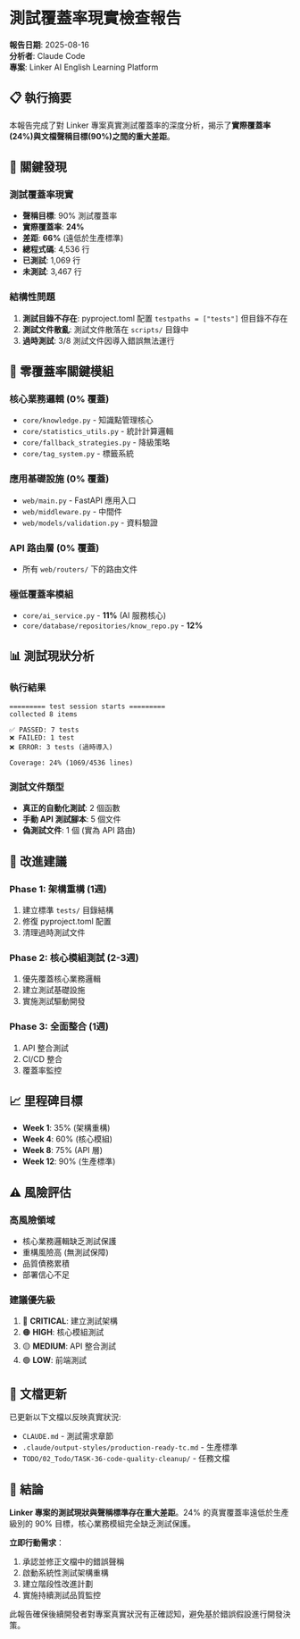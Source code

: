 # 測試覆蓋率現實檢查報告

**報告日期**: 2025-08-16  
**分析者**: Claude Code  
**專案**: Linker AI English Learning Platform

## 📋 執行摘要

本報告完成了對 Linker 專案真實測試覆蓋率的深度分析，揭示了**實際覆蓋率(24%)與文檔聲稱目標(90%)之間的重大差距**。

## 🎯 關鍵發現

### 測試覆蓋率現實
- **聲稱目標**: 90% 測試覆蓋率
- **實際覆蓋率**: **24%**
- **差距**: **66%** (遠低於生產標準)
- **總程式碼**: 4,536 行
- **已測試**: 1,069 行
- **未測試**: 3,467 行

### 結構性問題
1. **測試目錄不存在**: pyproject.toml 配置 `testpaths = ["tests"]` 但目錄不存在
2. **測試文件散亂**: 測試文件散落在 `scripts/` 目錄中
3. **過時測試**: 3/8 測試文件因導入錯誤無法運行

## 🚨 零覆蓋率關鍵模組

### 核心業務邏輯 (0% 覆蓋)
- `core/knowledge.py` - 知識點管理核心
- `core/statistics_utils.py` - 統計計算邏輯  
- `core/fallback_strategies.py` - 降級策略
- `core/tag_system.py` - 標籤系統

### 應用基礎設施 (0% 覆蓋)
- `web/main.py` - FastAPI 應用入口
- `web/middleware.py` - 中間件
- `web/models/validation.py` - 資料驗證

### API 路由層 (0% 覆蓋)
- 所有 `web/routers/` 下的路由文件

### 極低覆蓋率模組
- `core/ai_service.py` - **11%** (AI 服務核心)
- `core/database/repositories/know_repo.py` - **12%**

## 📊 測試現狀分析

### 執行結果
```
========= test session starts =========
collected 8 items

✅ PASSED: 7 tests
❌ FAILED: 1 test  
❌ ERROR: 3 tests (過時導入)

Coverage: 24% (1069/4536 lines)
```

### 測試文件類型
- **真正的自動化測試**: 2 個函數
- **手動 API 測試腳本**: 5 個文件
- **偽測試文件**: 1 個 (實為 API 路由)

## 🎯 改進建議

### Phase 1: 架構重構 (1週)
1. 建立標準 `tests/` 目錄結構
2. 修復 pyproject.toml 配置
3. 清理過時測試文件

### Phase 2: 核心模組測試 (2-3週)  
1. 優先覆蓋核心業務邏輯
2. 建立測試基礎設施
3. 實施測試驅動開發

### Phase 3: 全面整合 (1週)
1. API 整合測試
2. CI/CD 整合
3. 覆蓋率監控

## 📈 里程碑目標

- **Week 1**: 35% (架構重構)
- **Week 4**: 60% (核心模組)
- **Week 8**: 75% (API 層)
- **Week 12**: 90% (生產標準)

## ⚠️ 風險評估

### 高風險領域
- 核心業務邏輯缺乏測試保護
- 重構風險高 (無測試保障)
- 品質債務累積
- 部署信心不足

### 建議優先級
1. 🔴 **CRITICAL**: 建立測試架構
2. 🟠 **HIGH**: 核心模組測試
3. 🟡 **MEDIUM**: API 整合測試
4. 🟢 **LOW**: 前端測試

## 📝 文檔更新

已更新以下文檔以反映真實狀況:
- `CLAUDE.md` - 測試需求章節
- `.claude/output-styles/production-ready-tc.md` - 生產標準
- `TODO/02_Todo/TASK-36-code-quality-cleanup/` - 任務文檔

## 🎯 結論

**Linker 專案的測試現狀與聲稱標準存在重大差距**。24% 的真實覆蓋率遠低於生產級別的 90% 目標，核心業務模組完全缺乏測試保護。

**立即行動需求**：
1. 承認並修正文檔中的錯誤聲稱
2. 啟動系統性測試架構重構  
3. 建立階段性改進計劃
4. 實施持續測試品質監控

此報告確保後續開發者對專案真實狀況有正確認知，避免基於錯誤假設進行開發決策。